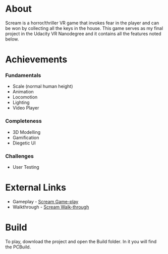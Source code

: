 # About
Scream is a horror/thriller VR game that invokes fear in the player and can be won by collecting all the keys in the house. This game
serves as my final project in the Udacity VR Nanodegree and it contains all the features noted below.

# Achievements
### Fundamentals 
* Scale (normal human height)
* Animation
* Locomotion
* Lighting
* Video Player

### Completeness
* 3D Modelling
* Gamification
* Diegetic UI

### Challenges 
* User Testing

# External Links
* Gameplay - [Scream Game-play](https://vimeo.com/219580150)
* Walkthrough - [Scream Walk-through](https://vimeo.com/219619175)

# Build
To play, download the project and open the Build folder. In it you will find the PCBuild.
